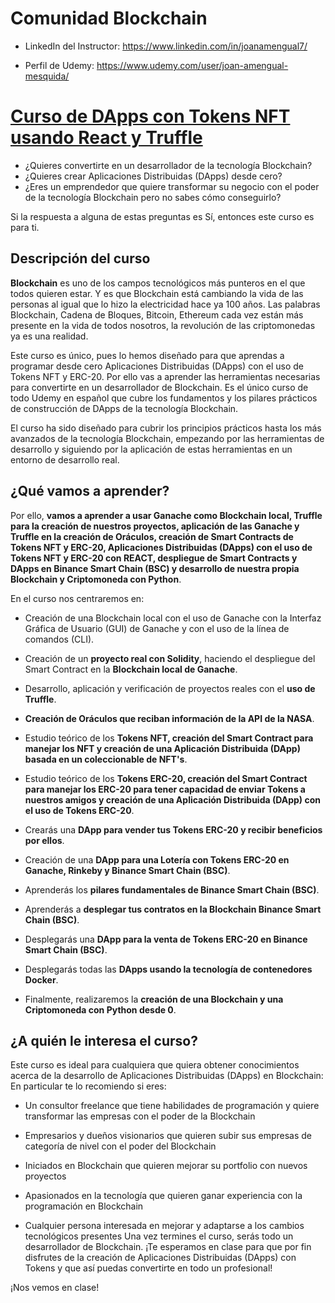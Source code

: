 # Comunidad Blockchain 

* LinkedIn del Instructor: https://www.linkedin.com/in/joanamengual7/

* Perfil de Udemy: https://www.udemy.com/user/joan-amengual-mesquida/

# [Curso de DApps con Tokens NFT usando React y Truffle](https://www.udemy.com/course/draft/4139082/?referralCode=341C9892151D9C7CE372)

* ¿Quieres convertirte en un desarrollador de la tecnología Blockchain?
* ¿Quieres crear Aplicaciones Distribuidas (DApps) desde cero?
* ¿Eres un emprendedor que quiere transformar su negocio con el poder de la tecnología Blockchain pero no sabes cómo conseguirlo?

Si la respuesta a alguna de estas preguntas es Sí, entonces este curso es para ti.

## Descripción del curso 

**Blockchain** es uno de los campos tecnológicos más punteros en el que todos quieren estar. Y es que Blockchain está cambiando la vida de las personas al igual que lo hizo la electricidad hace ya 100 años. Las palabras Blockchain, Cadena de Bloques, Bitcoin, Ethereum cada vez están más presente en la vida de todos nosotros, la revolución de las criptomonedas ya es una realidad.

Este curso es único, pues lo hemos diseñado para que aprendas a programar desde cero Aplicaciones Distribuidas (DApps) con el uso de Tokens NFT y ERC-20. Por ello vas a aprender las herramientas necesarias para convertirte en un desarrollador de Blockchain.
Es el único curso de todo Udemy en español que cubre los fundamentos y los pilares prácticos de construcción de DApps de la tecnología Blockchain.

El curso ha sido diseñado para cubrir los principios prácticos hasta los más avanzados de la tecnología Blockchain, empezando por las herramientas de desarrollo y siguiendo por la aplicación de estas herramientas en un entorno de desarrollo real.

## ¿Qué vamos a aprender?

Por ello, **vamos a aprender a usar Ganache como Blockchain local, Truffle para la creación de nuestros proyectos, aplicación de las Ganache y Truffle en la creación de Oráculos, creación de Smart Contracts de Tokens NFT y ERC-20, Aplicaciones Distribuidas (DApps) con el uso de Tokens NFT y ERC-20 con REACT, despliegue de Smart Contracts y DApps en Binance Smart Chain (BSC) y desarrollo de nuestra propia Blockchain y Criptomoneda con Python**.

En el curso nos centraremos en:
* Creación de una Blockchain local con el uso de Ganache con la Interfaz Gráfica de Usuario (GUI) de Ganache y con el uso de la línea de comandos (CLI).

* Creación de un **proyecto real con Solidity**, haciendo el despliegue del Smart Contract en la **Blockchain local de Ganache**.

* Desarrollo, aplicación y verificación de proyectos reales con el **uso de Truffle**.

* **Creación de Oráculos que reciban información de la API de la NASA**. 

* Estudio teórico de los **Tokens NFT, creación del Smart Contract para manejar los NFT y creación de una Aplicación Distribuida (DApp) basada en un coleccionable de NFT's**.

* Estudio teórico de los **Tokens ERC-20, creación del Smart Contract para manejar los ERC-20 para tener capacidad de enviar Tokens a nuestros amigos y creación de una Aplicación Distribuida (DApp) con el uso de Tokens ERC-20**.

* Crearás una **DApp para vender tus Tokens ERC-20 y recibir beneficios por ellos**.

* Creación de una **DApp para una Lotería con Tokens ERC-20 en Ganache, Rinkeby y Binance Smart Chain (BSC)**.

* Aprenderás los **pilares fundamentales de Binance Smart Chain (BSC)**.

* Aprenderás a **desplegar tus contratos en la Blockchain Binance Smart Chain (BSC)**.

* Desplegarás una **DApp para la venta de Tokens ERC-20 en Binance Smart Chain (BSC)**.

* Desplegarás todas las **DApps usando la tecnología de contenedores Docker**.

* Finalmente, realizaremos la **creación de una Blockchain y una Criptomoneda con Python desde 0**.

## ¿A quién le interesa el curso?

Este curso es ideal para cualquiera que quiera obtener conocimientos acerca de la desarrollo de Aplicaciones Distribuidas (DApps) en Blockchain:
En particular te lo recomiendo si eres:

- Un consultor freelance que tiene habilidades de programación y quiere transformar las empresas con el poder de la Blockchain

- Empresarios y dueños visionarios que quieren subir sus empresas de categoría de nivel con el poder del Blockchain

- Iniciados en Blockchain que quieren mejorar su portfolio con nuevos proyectos

- Apasionados en la tecnología que quieren ganar experiencia con la programación en Blockchain

- Cualquier persona interesada en mejorar y adaptarse a los cambios tecnológicos presentes
Una vez termines el curso, serás todo un desarrollador de Blockchain. ¡Te esperamos en clase para que por fin disfrutes de la creación de Aplicaciones Distribuidas (DApps) con Tokens y que así puedas convertirte en todo un profesional!

¡Nos vemos en clase!
